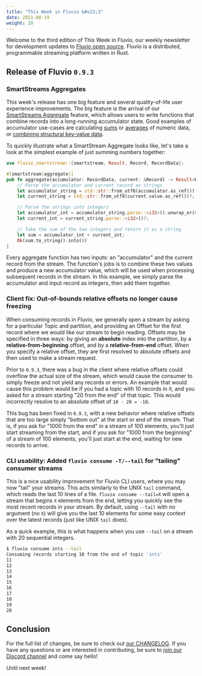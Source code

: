 ```yaml
---
title: "This Week in Fluvio &#x23;3"
date: 2021-08-19
weight: 20
---
```


Welcome to the third edition of This Week in Fluvio, our weekly newsletter
for development updates to [Fluvio open source]. Fluvio is a distributed,
programmable streaming platform written in Rust.

[Fluvio open source]: https://github.com/infinyon/fluvio

## Release of Fluvio `0.9.3`

### SmartStreams Aggregates

This week's release has one big feature and several quality-of-life user
experience improvements. The big feature is the arrival of our [SmartStreams Aggregate]
feature, which allows users to write functions that combine records into
a long-running accumulator state. Good examples of accumulator use-cases
are calculating [sums] or [averages] of numeric data, or
[combining structural key-value data].

To quickly illustrate what a SmartStream Aggregate looks like, let's take a look
at the simplest example of just summing numbers together:

```rust
use fluvio_smartstream::{smartstream, Result, Record, RecordData};

#[smartstream(aggregate)]
pub fn aggregate(accumulator: RecordData, current: &Record) -> Result<RecordData> {
    // Parse the accumulator and current record as strings
    let accumulator_string = std::str::from_utf8(accumulator.as_ref())?;
    let current_string = std::str::from_utf8(current.value.as_ref())?;

    // Parse the strings into integers
    let accumulator_int = accumulator_string.parse::<i32>().unwrap_or(0);
    let current_int = current_string.parse::<i32>()?;

    // Take the sum of the two integers and return it as a string
    let sum = accumulator_int + current_int;
    Ok(sum.to_string().into())
}
```

Every aggregate function has two inputs: an "accumulator" and the current record from
the stream. The function's jobs is to combine these two values and produce a new
accumulator value, which will be used when processing subsequent records in the stream.
In this example, we simply parse the accumulator and input record as integers, then
add them together.

### Client fix: Out-of-bounds relative offsets no longer cause freezing

When consuming records in Fluvio, we generally open a stream by asking for a particular
Topic and partition, and providing an Offset for the first record where we would like
our stream to begin reading. Offsets may be specified in three ways: by giving an
**absolute** index into the partition, by a **relative-from-beginning** offset, and
by a **relative-from-end** offset. When you specify a relative offset, they are
first resolved to absolute offsets and then used to make a stream request.

Prior to `0.9.3`, there was a bug in the client where relative offsets could overflow
the actual size of the stream, which would cause the consumer to simply freeze and not
yield any records or errors. An example that would cause this problem would be if you
had a topic with 10 records in it, and you asked for a stream starting "20 from the end"
of that topic. This would incorrectly resolve to an absolute offset of `10 - 20 = -10`.

This bug has been fixed in `0.9.3`, with a new behavior where relative offsets that
are too large simply "bottom out" at the start or end of the stream. That is, if you
ask for "1000 from the end" in a stream of 100 elements, you'll just start streaming
from the start, and if you ask for "1000 from the beginning" of a stream of 100 elements,
you'll just start at the end, waiting for new records to arrive.

### CLI usability: Added `fluvio consume -T/--tail` for "tailing" consumer streams

This is a nice usability improvement for Fluvio CLI users, where you may now "tail"
your streams. This acts similarly to the UNIX `tail` command, which reads the last 10
lines of a file. `fluvio consume --tail=X` will open a stream that begins `X` elements
from the end, letting you quickly see the most recent records in your stream. By
default, using `--tail` with no argument (no `X`) will give you the last 10 elements
for some easy context over the latest records (just like UNIX `tail` does).

As a quick example, this is what happens when you use `--tail` on a stream with 20
sequential integers.

```bash
$ fluvio consume ints --tail
Consuming records starting 10 from the end of topic 'ints'
11
12
13
14
15
16
17
18
19
20
```

## Conclusion

For the full list of changes, be sure to check out [our CHANGELOG]. If you have any
questions or are interested in contributing, be sure to [join our Discord channel] and
come say hello!

Until next week!

[SmartStreams Aggregate]: /docs/smartstreams/aggregate
[sums]: https://github.com/infinyon/fluvio/blob/master/src/smartstream/examples/aggregate-sum/src/lib.rs
[averages]: https://github.com/infinyon/fluvio/blob/master/src/smartstream/examples/aggregate-average/src/lib.rs
[combining structural key-value data]: https://github.com/infinyon/fluvio/blob/master/src/smartstream/examples/aggregate-json/src/lib.rs
[our CHANGELOG]: https://github.com/infinyon/fluvio/blob/master/CHANGELOG.md
[join our Discord channel]: https://discordapp.com/invite/bBG2dTz
